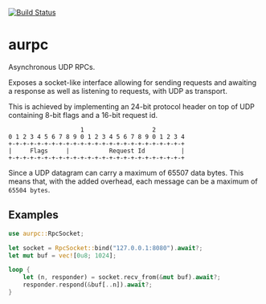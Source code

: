 [![Build
Status](https://drone.ureeves.com/api/badges/ureeves/aurpc/status.svg)](https://drone.ureeves.com/ureeves/aurpc)

# aurpc

Asynchronous UDP RPCs.

Exposes a socket-like interface allowing for sending requests and awaiting a
response as well as listening to requests, with UDP as transport.

This is achieved by implementing an 24-bit protocol header on top of UDP
containing 8-bit flags and a 16-bit request id.

```
                    1                   2
0 1 2 3 4 5 6 7 8 9 0 1 2 3 4 5 6 7 8 9 0 1 2 3 4
+-+-+-+-+-+-+-+-+-+-+-+-+-+-+-+-+-+-+-+-+-+-+-+-+
|     Flags     |           Request Id          |
+-+-+-+-+-+-+-+-+-+-+-+-+-+-+-+-+-+-+-+-+-+-+-+-+
```

Since a UDP datagram can carry a maximum of 65507 data bytes. This means
that, with the added overhead, each message can be a maximum of `65504
bytes`.

## Examples

```rust
use aurpc::RpcSocket;

let socket = RpcSocket::bind("127.0.0.1:8080").await?;
let mut buf = vec![0u8; 1024];

loop {
    let (n, responder) = socket.recv_from(&mut buf).await?;
    responder.respond(&buf[..n]).await?;
}
```
